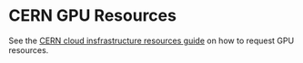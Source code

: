 # CERN GPU Resources

See the [CERN cloud insfrastructure resources guide](https://clouddocs.web.cern.ch/gpu/index.html) on how to request GPU resources.
